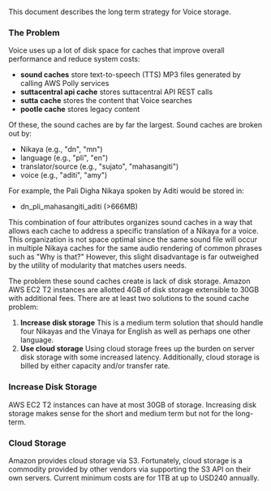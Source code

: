 This document describes the long term strategy for Voice storage.

### The Problem
Voice uses up a lot of disk space for caches that improve overall performance and reduce system costs:

* **sound caches** store text-to-speech (TTS) MP3 files generated by calling AWS Polly services
* **suttacentral api cache** stores suttacentral API REST calls 
* **sutta cache** stores the content that Voice searches
* **pootle cache** stores legacy content

Of these, the sound caches are by far the largest. Sound caches are broken out by:

* Nikaya (e.g., "dn", "mn")
* language (e.g., "pli", "en")
* translator/source (e.g., "sujato", "mahasangiti")
* voice (e.g., "aditi", "amy")

For example, the Pali Digha Nikaya spoken by Aditi would be stored in:

* dn_pli_mahasangiti_aditi (>666MB)

This combination of four attributes organizes sound caches in a way that allows each cache to
address a specific translation of a Nikaya for a voice. 
This organization is not space optimal since the same sound file will occur in multiple 
Nikaya caches for the same audio rendering of common phrases such as "Why is that?"
However, this slight disadvantage is far outweighed by the utility of modularity that matches users needs.

The problem these sound caches create is lack of disk storage. Amazon AWS EC2 T2 instances 
are allotted 4GB of disk storage extensible to 30GB with additional fees. 
There are at least two solutions to the sound cache problem:

1. **Increase disk storage** This is a medium term solution that should handle four Nikayas and the Vinaya for English as well as perhaps one other language. 
1. **Use cloud storage** Using cloud storage frees up the burden on server disk storage with some increased latency. Additionally, cloud storage is billed by either capacity and/or transfer rate.

### Increase Disk Storage
AWS EC2 T2 instances can have at most 30GB of storage. 
Increasing disk storage makes sense for the short and medium term but not for the long-term.

### Cloud Storage
Amazon provides cloud storage via S3.
Fortunately, cloud storage is a commodity provided by other vendors
via supporting the S3 API on their own servers.
Current minimum costs are for 1TB at up to USD240 annually.
